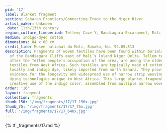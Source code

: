 ```yaml
---
pid: '17'
label: Blanket fragment
section: Saharan Frontiers/Connecting Trade to the Niger River
artist_maker: Unknown
_date: 11th/13th century
region_culture_timeperiod: Tellem; Cave Y, Bandiagara Escarpment, Mali
medium: Indigo-dyed cotton
dimensions: 84 x 60 cm
credit_line: Musée national du Mali, Bamako, No. 92.05.513
description: Fragments of woven textiles have been found within burials in the caves
  of the Bandiagara Cliffs east of Mali’s Inland Niger Delta. Tellem textiles, named
  after the Tellem people’s occupation of the area, are among the oldest surviving
  textiles from West Africa. Such textiles are typically made of cotton cultivated
  locally and indigo dye, likely imported from north Sahara. They provide important
  evidence for the longevity and widespread use of narrow strip weaving and indigo
  dying technologies unique to West Africa. This large blanket fragment shows the
  creative use of the indigo color, assembled from multiple narrow woven bands.
order: '16'
layout: fragment
collection: fragments
thumb_150: '/img/fragments/17/17_150x.jpg'
thumb_75: '/img/fragments/17/17_75x.jpg'
full: '/img/fragments/17/17_640x.jpg'
---
```


{% tf _fragments/17.md %}